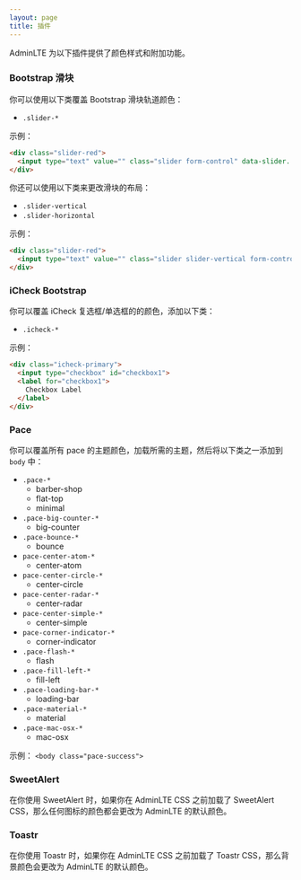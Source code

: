 ```yaml
---
layout: page
title: 插件
---
```

AdminLTE 为以下插件提供了颜色样式和附加功能。

### Bootstrap 滑块
你可以使用以下类覆盖 Bootstrap 滑块轨道颜色：
- `.slider-*`

示例：
```html
<div class="slider-red">
  <input type="text" value="" class="slider form-control" data-slider...>
</div>
```

你还可以使用以下类来更改滑块的布局：

- `.slider-vertical`
- `.slider-horizontal`

示例：
```html
<div class="slider-red">
  <input type="text" value="" class="slider slider-vertical form-control" data-slider...>
</div>
```


### iCheck Bootstrap
你可以覆盖 iCheck 复选框/单选框的的颜色，添加以下类：
- `.icheck-*`

示例：
```html
<div class="icheck-primary">
  <input type="checkbox" id="checkbox1">
  <label for="checkbox1">
    Checkbox Label
  </label>
</div>
```


### Pace
你可以覆盖所有 pace 的主题颜色，加载所需的主题，然后将以下类之一添加到 `body` 中：

- `.pace-*`
  - barber-shop
  - flat-top
  - minimal
- `.pace-big-counter-*`
  - big-counter
- `.pace-bounce-*`
  - bounce
- `pace-center-atom-*`
  - center-atom
- `pace-center-circle-*`
  - center-circle
- `pace-center-radar-*`
  - center-radar
- `pace-center-simple-*`
  - center-simple
- `pace-corner-indicator-*`
  - corner-indicator
- `.pace-flash-*`
  - flash
- `.pace-fill-left-*`
  - fill-left
- `.pace-loading-bar-*`
  - loading-bar
- `.pace-material-*`
  - material
- `.pace-mac-osx-*`
  - mac-osx

示例： `<body class="pace-success">`


### SweetAlert
在你使用 SweetAlert 时，如果你在 AdminLTE CSS 之前加载了 SweetAlert CSS，那么任何图标的颜色都会更改为 AdminLTE 的默认颜色。


### Toastr
在你使用 Toastr 时，如果你在 AdminLTE CSS 之前加载了 Toastr CSS，那么背景颜色会更改为 AdminLTE 的默认颜色。
